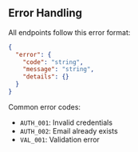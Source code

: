 ## Error Handling

All endpoints follow this error format:

```json
{
  "error": {
    "code": "string",
    "message": "string",
    "details": {}
  }
}
```

Common error codes:
- `AUTH_001`: Invalid credentials
- `AUTH_002`: Email already exists
- `VAL_001`: Validation error